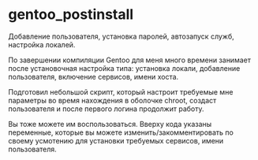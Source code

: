 # gentoo_postinstall
Добавление пользователя, установка паролей, автозапуск служб, настройка локалей.


По завершении компиляции Gentoo для меня много времени занимает после установочная настройка типа: установка локали, добавление пользователя, включение сервисов, имени хоста.


Подготовил небольшой скрипт, который настроит требуемые мне параметры во время нахождения в оболочке chroot, создаст пользователя и после первого логина продолжит работу.




Вы тоже можете им воспользоваться. Вверху кода указаны переменные, которые вы можете изменить/закомментировать по своему усмотению для установки требуемых сервисов, имени пользователя.


